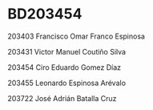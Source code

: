 # BD203454
203403 Francisco Omar Franco Espinosa

203431 Victor Manuel Coutiño Silva

203454 Ciro Eduardo Gomez Díaz

203455 Leonardo Espinosa Arévalo

203722 José Adrián Batalla Cruz
